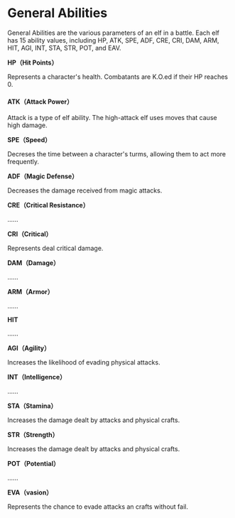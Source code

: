 # General Abilities

General Abilities are the various parameters of an elf in a battle. Each elf has 15 ability values, including HP, ATK, SPE, ADF, CRE, CRI, DAM, ARM, HIT, AGI, INT, STA, STR, POT, and EAV.

**HP（Hit Points）**

Represents a character's health. Combatants are K.O.ed if their HP reaches 0.

#### ATK（Attack Power）

Attack is a type of elf ability. The high-attack elf uses moves that cause high damage.

**SPE（Speed）**

Decreses the time between a character's turms, allowing them to act more frequently.

**ADF（Magic Defense）**

Decreases the damage received from magic attacks.

**CRE（Critical Resistance）**

......

**CRI（Critical）**

Represents deal critical damage.

**DAM（Damage）**

......

**ARM（Armor）**

......

**HIT**

......

**AGI（Agility）**

Increases the likelihood of evading physical attacks.

**INT（Intelligence）**

......

**STA（Stamina）**

Increases the damage dealt by attacks and physical crafts.

**STR（Strength）**

Increases the damage dealt by attacks and physical crafts.

**POT（Potential）**

......

**EVA（vasion）**

Represents the chance to evade attacks an crafts without fail.
